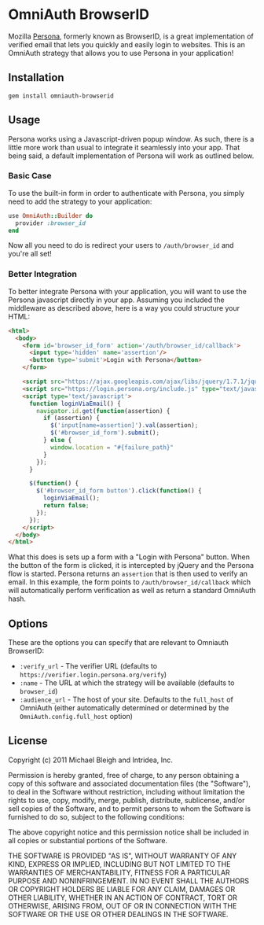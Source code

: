 # OmniAuth BrowserID

Mozilla [Persona](https://login.persona.org/), formerly known as BrowserID, is a great implementation of verified email that lets you quickly and easily login to websites. This is an OmniAuth strategy that allows you to use Persona in your application!

## Installation

    gem install omniauth-browserid

## Usage

Persona works using a Javascript-driven popup window. As such, there is a little more work than usual to integrate it seamlessly into your app. That being said, a default implementation of Persona will work as outlined below.

### Basic Case

To use the built-in form in order to authenticate with Persona, you simply need to add the strategy to your application:

```ruby
use OmniAuth::Builder do
  provider :browser_id
end
```

Now all you need to do is redirect your users to `/auth/browser_id` and you're all set!

### Better Integration

To better integrate Persona with your application, you will want to use the Persona javascript directly in your app. Assuming you included the middleware as described above, here is a way you could structure your HTML:

```html
<html>
  <body>
    <form id='browser_id_form' action='/auth/browser_id/callback'>
      <input type='hidden' name='assertion'/>
      <button type='submit'>Login with Persona</button>
    </form>

    <script src="https://ajax.googleapis.com/ajax/libs/jquery/1.7.1/jquery.min.js" type="text/javascript"></script>
    <script src="https://login.persona.org/include.js" type="text/javascript"></script>
    <script type='text/javascript'>
      function loginViaEmail() {
        navigator.id.get(function(assertion) {
          if (assertion) {
            $('input[name=assertion]').val(assertion);
            $('#browser_id_form').submit();
          } else {
            window.location = "#{failure_path}"
          }
        });  
      }

      $(function() {
        $('#browser_id_form button').click(function() {
          loginViaEmail();
          return false;
        });
      });
    </script>
  </body>
</html>
```

What this does is sets up a form with a "Login with Persona" button. When the button of the form is clicked, it is intercepted by jQuery and the Persona flow is started. Persona returns an `assertion` that is then used to verify an email. In this example, the form points to `/auth/browser_id/callback` which will automatically perform verification as well as return a standard OmniAuth hash.

## Options

These are the options you can specify that are relevant to Omniauth BrowserID:

* `:verify_url` - The verifier URL (defaults to `https://verifier.login.persona.org/verify`)
* `:name` - The URL at which the strategy will be available (defaults to `browser_id`)
* `:audience_url` - The host of your site. Defaults to the `full_host` of OmniAuth (either automatically determined or determined by the `OmniAuth.config.full_host` option)

## License

Copyright (c) 2011 Michael Bleigh and Intridea, Inc.

Permission is hereby granted, free of charge, to any person obtaining a copy of this software and associated documentation files (the "Software"), to deal in the Software without restriction, including without limitation the rights to use, copy, modify, merge, publish, distribute, sublicense, and/or sell copies of the Software, and to permit persons to whom the Software is furnished to do so, subject to the following conditions:

The above copyright notice and this permission notice shall be included in all copies or substantial portions of the Software.

THE SOFTWARE IS PROVIDED "AS IS", WITHOUT WARRANTY OF ANY KIND, EXPRESS OR IMPLIED, INCLUDING BUT NOT LIMITED TO THE WARRANTIES OF MERCHANTABILITY, FITNESS FOR A PARTICULAR PURPOSE AND NONINFRINGEMENT. IN NO EVENT SHALL THE AUTHORS OR COPYRIGHT HOLDERS BE LIABLE FOR ANY CLAIM, DAMAGES OR OTHER LIABILITY, WHETHER IN AN ACTION OF CONTRACT, TORT OR OTHERWISE, ARISING FROM, OUT OF OR IN CONNECTION WITH THE SOFTWARE OR THE USE OR OTHER DEALINGS IN THE SOFTWARE.
